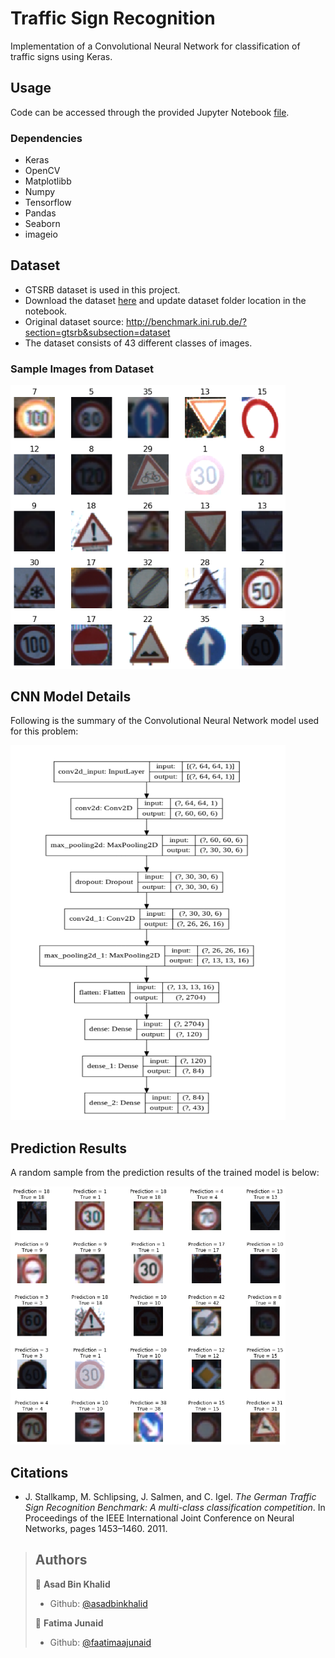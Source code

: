 # Traffic Sign Recognition

Implementation of a Convolutional Neural Network for classification of traffic signs using Keras.

## Usage
Code can be accessed through the provided Jupyter Notebook [file](https://github.com/asadbinkhalid/Traffic-Sign-Recognition/blob/master/Traffic%20Sign%20Recognition.ipynb).
### Dependencies
- Keras
- OpenCV
- Matplotlibb
- Numpy
- Tensorflow
- Pandas
- Seaborn
- imageio

## Dataset
- GTSRB dataset is used in this project.
- Download the dataset [here](https://drive.google.com/drive/folders/1F2F7ZK62CHLIZWoOjEx-2T9OmWb96eDy?usp=sharing) and update dataset folder location in the notebook.
- Original dataset source: <http://benchmark.ini.rub.de/?section=gtsrb&subsection=dataset>
- The dataset consists of 43 different classes of images.

### Sample Images from Dataset
<p align="left">
  <img width="440" alt="a" src="https://github.com/asadbinkhalid/Traffic-Sign-Recognition/blob/master/Dataset%20Sample.png?raw=true">
</p>

## CNN Model Details
Following is the summary of the Convolutional Neural Network model used for this problem:
<p align="left">
  <img width="440" height="600" alt="a" src="https://github.com/asadbinkhalid/Traffic-Sign-Recognition/blob/master/CNN%20Model.png">
</p>

## Prediction Results
A random sample from the prediction results of the trained model is below:
<p align="left">
  <img width="440" alt="a" src="https://github.com/asadbinkhalid/Traffic-Sign-Recognition/blob/master/Prediction.png">
</p>


## Citations
- J. Stallkamp, M. Schlipsing, J. Salmen, and C. Igel. _The German Traffic Sign Recognition Benchmark: A multi-class classification competition_. In Proceedings of the IEEE International Joint Conference on Neural Networks, pages 1453–1460. 2011.

> ## Authors
> 👤 **Asad Bin Khalid**
> * Github: [@asadbinkhalid](https://github.com/asadbinkhalid)
>
> 👤 **Fatima Junaid**
> * Github: [@faatimaajunaid](https://github.com/faatimaajunaid)
